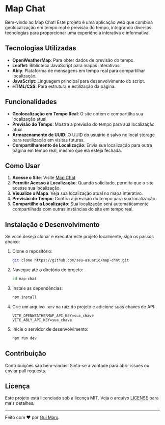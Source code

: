 # Map Chat

Bem-vindo ao Map Chat! Este projeto é uma aplicação web que combina geolocalização em tempo real e previsão do tempo, integrando diversas tecnologias para proporcionar uma experiência interativa e informativa.

## Tecnologias Utilizadas

- **OpenWeatherMap**: Para obter dados de previsão do tempo.
- **Leaflet**: Biblioteca JavaScript para mapas interativos.
- **Ably**: Plataforma de mensagens em tempo real para compartilhar localização.
- **JavaScript**: Linguagem principal para desenvolvimento do script.
- **HTML/CSS**: Para estrutura e estilização da página.

## Funcionalidades

- **Geolocalização em Tempo Real**: O site obtém e compartilha sua localização atual.
- **Previsão do Tempo**: Mostra a previsão do tempo para sua localização atual.
- **Armazenamento de UUID**: O UUID do usuário é salvo no local storage para reutilização em visitas futuras.
- **Compartilhamento de Localização**: Envia sua localização para outra página em tempo real, mesmo que ela esteja fechada.

## Como Usar

1. **Acesse o Site**: Visite [Map Chat](https://map-chat-flame.vercel.app/).
2. **Permitir Acesso à Localização**: Quando solicitado, permita que o site acesse sua localização.
3. **Visualize o Mapa**: Veja sua localização atual no mapa interativo.
4. **Previsão do Tempo**: Confira a previsão do tempo para sua localização.
5. **Compartilhe a Localização**: Sua localização será automaticamente compartilhada com outras instâncias do site em tempo real.

## Instalação e Desenvolvimento

Se você deseja clonar e executar este projeto localmente, siga os passos abaixo:

1. Clone o repositório:
    ```sh
    git clone https://github.com/seu-usuario/map-chat.git
    ```
2. Navegue até o diretório do projeto:
    ```sh
    cd map-chat
    ```
3. Instale as dependências:
    ```sh
    npm install
    ```
4. Crie um arquivo `.env` na raiz do projeto e adicione suas chaves de API:
    ```env
    VITE_OPENWEATHERMAP_API_KEY=sua_chave
    VITE_ABLY_API_KEY=sua_chave
    ```
5. Inicie o servidor de desenvolvimento:
    ```sh
    npm run dev
    ```

## Contribuição

Contribuições são bem-vindas! Sinta-se à vontade para abrir issues ou enviar pull requests.

## Licença

Este projeto está licenciado sob a licença MIT. Veja o arquivo [LICENSE](LICENSE) para mais detalhes.

---

Feito com ♥ por [Gui Marx](https://github.com/droidmarx).